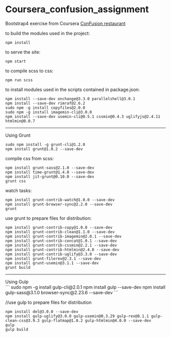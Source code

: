 # Coursera_confusion_assignment
Bootstrap4 exercise from Coursera [ConFusion restaurant](https://bermarte.github.io/the_hills_html/Coursera_confusion_assignment/dist)<br>

to build the modules used in the project:<br>
```
npm install
```
to serve the site:<br>
```
npm start
```
to compile scss to css:<br>
```
npm run scss
```
to  install modules used in the scripts contained in package.json:<br>
```
npm install --save-dev onchange@3.3.0 parallelshell@3.0.1
npm install --save-dev rimraf@2.6.2
sudo npm -g install copyfiles@2.0.0
sudo npm -g install imagemin-cli@3.0.0
npm install --save-dev usemin-cli@0.5.1 cssmin@0.4.3 uglifyjs@2.4.11 htmlmin@0.0.7
```
<hr>

Using Grunt<br>
```
sudo npm install -g grunt-cli@1.2.0
npm install grunt@1.0.2 --save-dev
```
compile css from scss:<br>
```
npm install grunt-sass@2.1.0 --save-dev
npm install time-grunt@1.4.0 --save-dev
npm install jit-grunt@0.10.0 --save-dev
grunt css
```
watch tasks:<br>
```
npm install grunt-contrib-watch@1.0.0 --save-dev
npm install grunt-browser-sync@2.2.0 --save-dev
grunt
```

use grunt to prepare files for distribution:<br>
```
npm install grunt-contrib-copy@1.0.0 --save-dev
npm install grunt-contrib-clean@1.1.0 --save-dev
npm install grunt-contrib-imagemin@2.0.1 --save-dev
npm install grunt-contrib-concat@1.0.1 --save-dev
npm install grunt-contrib-cssmin@2.2.1 --save-dev
npm install grunt-contrib-htmlmin@2.4.0 --save-dev
npm install grunt-contrib-uglify@3.3.0 --save-dev
npm install grunt-filerev@2.3.1 --save-dev
npm install grunt-usemin@3.1.1 --save-dev
grunt build
```

<hr>
Using Gulp<br>
```
sudo npm -g install gulp-cli@2.0.1
npm install gulp --save-dev
npm install gulp-sass@3.1.0  browser-sync@2.23.6 --save-dev
```

//use gulp to prepare files for distribution<br>
```
npm install del@3.0.0 --save-dev
npm install gulp-uglify@3.0.0 gulp-usemin@0.3.29 gulp-rev@8.1.1 gulp-clean-css@3.9.3 gulp-flatmap@1.0.2 gulp-htmlmin@4.0.0 --save-dev
gulp
gulp build
```
